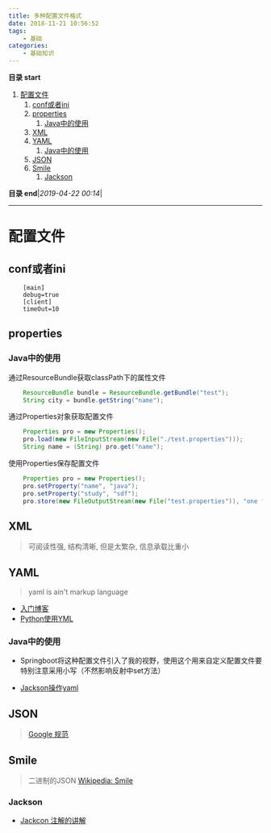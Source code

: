 ```yaml
---
title: 多种配置文件格式
date: 2018-11-21 10:56:52
tags: 
    - 基础
categories: 
    - 基础知识
---
```


**目录 start**
 
1. [配置文件](#配置文件)
    1. [conf或者ini](#conf或者ini)
    1. [properties](#properties)
        1. [Java中的使用](#java中的使用)
    1. [XML](#xml)
    1. [YAML](#yaml)
        1. [Java中的使用](#java中的使用)
    1. [JSON](#json)
    1. [Smile](#smile)
        1. [Jackson](#jackson)

**目录 end**|_2019-04-22 00:14_|
****************************************
# 配置文件

## conf或者ini
```
    [main]
    debug=true
    [client]
    timeOut=10
```

## properties

### Java中的使用

通过ResourceBundle获取classPath下的属性文件
```java
    ResourceBundle bundle = ResourceBundle.getBundle("test");
    String city = bundle.getString("name");
```

通过Properties对象获取配置文件
```java
    Properties pro = new Properties();
    pro.load(new FileInputStream(new File("./test.properties")));
    String name = (String) pro.get("name");
```

使用Properties保存配置文件
```java
    Properties pro = new Properties();
    pro.setProperty("name", "java");
    pro.setProperty("study", "sdf");
    pro.store(new FileOutputStream(new File("test.properties")), "one file");
```

## XML
> 可阅读性强, 结构清晰, 但是太繁杂, 信息承载比重小

## YAML
> yaml is ain't markup language

- [入门博客](http://blog.csdn.net/liukuan73/article/details/78031693)
- [Python使用YML](http://www.cnblogs.com/c9com/archive/2013/01/05/2845539.html)

### Java中的使用
- Springboot将这种配置文件引入了我的视野，使用这个用来自定义配置文件要特别注意采用小写（不然影响反射中set方法）

- [Jackson操作yaml](https://dzone.com/articles/read-yaml-in-java-with-jackson)

## JSON
> [Google 规范](https://github.com/darcyliu/google-styleguide/blob/master/JSONStyleGuide.md)

## Smile
> 二进制的JSON [Wikipedia: Smile](https://en.wikipedia.org/wiki/Smile_%28data_interchange_format%29)

### Jackson
- [Jackcon 注解的讲解](http://blog.csdn.net/sdyy321/article/details/40298081)
